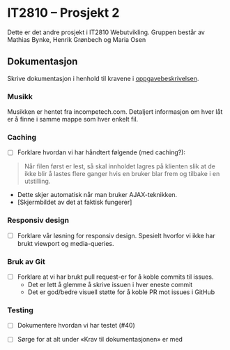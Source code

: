 # IT2810 – Prosjekt 2
Dette er det andre prosjekt i IT2810 Webutvikling. Gruppen består av Mathias Bynke, Henrik Grønbech og Maria Osen

## Dokumentasjon

Skrive dokumentasjon i henhold til kravene i [oppgavebeskrivelsen](https://ntnu.blackboard.com/webapps/blackboard/content/listContent.jsp?course_id=_9762_1&content_id=_427582_1).

### Musikk
Musikken er hentet fra incompetech.com. Detaljert informasjon om hver låt er å finne i samme mappe som hver enkelt fil.

### Caching
- [ ] Forklare hvordan vi har håndtert følgende (med caching?):
> Når filen først er lest, så skal innholdet lagres på klienten slik at de ikke blir å lastes flere ganger hvis en bruker blar frem og tilbake i en utstilling.
  - Dette skjer automatisk når man bruker AJAX-teknikken.
  - [Skjermbildet av det at faktisk fungerer]

### Responsiv design
- [ ] Forklare vår løsning for responsiv design. Spesielt hvorfor vi ikke har brukt viewport og media-queries.

### Bruk av Git
- [ ] Forklare at vi har brukt pull request-er for å koble commits til issues.
  - Det er lett å glemme å skrive issuen i hver eneste commit
  - Det er god/bedre visuell støtte for å koble PR mot issues i GitHub

### Testing
- [ ] Dokumentere hvordan vi har testet (#40)




- [ ] Sørge for at alt under «Krav til dokumentasjonen» er med
